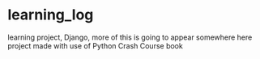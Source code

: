 # learning_log
learning project, Django, more of this is going to appear somewhere here
project made with use of Python Crash Course book
